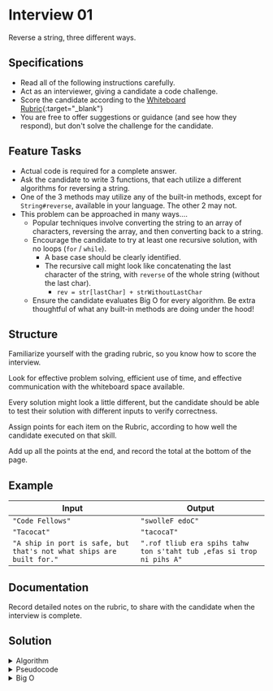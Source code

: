 # Interview 01

Reverse a string, three different ways.

## Specifications

- Read all of the following instructions carefully.
- Act as an interviewer, giving a candidate a code challenge.
- Score the candidate according to the [Whiteboard Rubric](https://docs.google.com/spreadsheets/d/1scthkmARfzAFZrSYAp6LA2coOaoWUWbSzMbtIU4jcHw){:target="_blank"}
- You are free to offer suggestions or guidance (and see how they respond), but don't solve the challenge for the candidate.

## Feature Tasks

- Actual code is required for a complete answer.
- Ask the candidate to write 3 functions, that each utilize a different algorithms for reversing a string.
- One of the 3 methods may utilize any of the built-in methods, except for `String#reverse`, available in your language. The other 2 may not.
- This problem can be approached in many ways....
  - Popular techniques involve converting the string to an array of characters, reversing the array, and then converting back to a string.
  - Encourage the candidate to try at least one recursive solution, with no loops (`for` / `while`).
    - A base case should be clearly identified.
    - The recursive call might look like concatenating the last character of the string, with `reverse` of the whole string (without the last char).
      - `rev = str[lastChar] + strWithoutLastChar`
  - Ensure the candidate evaluates Big O for every algorithm. Be extra thoughtful of what any built-in methods are doing under the hood!

## Structure

Familiarize yourself with the grading rubric, so you know how to score the interview.

Look for effective problem solving, efficient use of time, and effective communication with the whiteboard space available.

Every solution might look a little different, but the candidate should be able to test their solution with different inputs to verify correctness.

Assign points for each item on the Rubric, according to how well the candidate executed on that skill.

Add up all the points at the end, and record the total at the bottom of the page.

## Example

| Input | Output |
|-----|----|
| `"Code Fellows"` | `"swolleF edoC"` |
| `"Tacocat"` | `"tacocaT"` |
| `"A ship in port is safe, but that's not what ships are built for."` | `".rof tliub era spihs tahw ton s'taht tub ,efas si trop ni pihs A"` |

## Documentation

Record detailed notes on the rubric, to share with the candidate when the interview is complete.

## Solution

<details>
  <summary>Algorithm</summary>
  First method:  Use iteration. Declare a number starting at the length of the input string minus 1.  decrement the iterator and add the value from the input string to a new string.  Return the new string once the iterator reaches 0 and adds all values to the new string.
  Second method:  We can use recursion to perform something similar, by passing in our input string, and an index to read from the index, we can build a string by calling our recursive function on our string until the index value is less than or equal to 0.
  Third method: The last way will use iteration to add the characters of our string to another string, just in reverse order.  By looping over all the characters in the input string, we should be able concatenate to a new string at the front of the string rather than the end, giving us a new string with all characters in reverse.
</details>
<details>
  <summary>Pseudocode</summary>
  <pre><code>algorithm REVERSE_WITH_ITERATION:
  declare string STRING <- input string
  declare number I <- set to STRING length - 1
  declare string REVERSED <- new STRING with no characters
    while I is less than or equal to 0:
      add the character at STRING at I to REVERSED
      decrement I by 1;
  return REVERSED</code></pre>
  <pre></code>algorithm REVERSE_WITH_RECURSION:
  declare string STRING <- input string
  declare number I <- input number
  declare string REVERSED <- input string (start as empty)
  if I is less than or equal to 0:
    add the STRING character at index I
    return REVERSE_WITH_RECURSION passing in STRING, I minus 1, our new STRING
  else return REVERSED string</code></pre>
  <pre><code>algorithm REVERSE_ORDER:
  declare string STRING <- input string
  declare string REVERSED <- new empty string
  for every CHARACTER in STRING
    set REVERSED equal to CHARACTER concatenated with characters in REVERSED
  return REVERSED</code></pre>
</details>
<details>
  <summary>Big O</summary>
  All three of these methods have 0(n) time complexity and 0(n) time complexity.  They all need to read all characters within the input array, and they all build a completely new string using the characters from the input.
</details>
